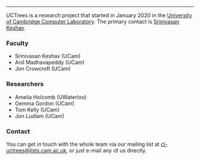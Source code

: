---
UCTrees is a research project that started in January 2020 in the [University of Cambridge Computer Laboratory](https://www.cl.cam.ac.uk/).  The primary contact is [Srinivasan Keshav](https://en.wikipedia.org/wiki/Srinivasan_Keshav).

### Faculty

- Srinivasan Keshav (UCam)
- Anil Madhavapeddy (UCam)
- Jon Crowcroft (UCam)

### Researchers

- Amelia Holcomb (UWaterloo)
- Gemma Gordon (UCam)
- Tom Kelly (UCam)
- Jon Ludlam (UCam)

### Contact

You can get in touch with the whole team via our mailing list at <cl-uctrees@lists.cam.ac.uk>, or just e-mail any of us directly.
